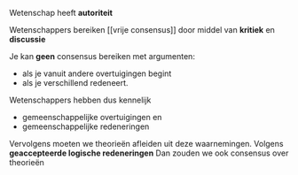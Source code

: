 
Wetenschap heeft **autoriteit**

Wetenschappers bereiken [[vrije consensus]] door middel van **kritiek** en **discussie**

Je kan **geen** consensus bereiken met argumenten:
- als je vanuit andere overtuigingen begint
- als je verschillend redeneert.

Wetenschappers hebben dus kennelijk
- gemeenschappelijke overtuigingen en
- gemeenschappelijke redeneringen

Vervolgens moeten we theorieën afleiden uit deze waarnemingen.
Volgens **geaccepteerde logische redeneringen**
Dan zouden we ook consensus over theorieën
